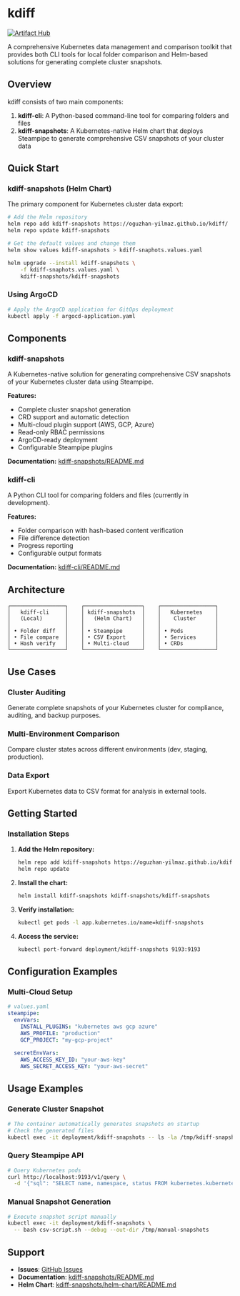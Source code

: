 # kdiff

[![Artifact Hub](https://img.shields.io/endpoint?url=https://artifacthub.io/badge/repository/kdiff-snapshots)](https://artifacthub.io/packages/search?repo=kdiff-snapshots)

A comprehensive Kubernetes data management and comparison toolkit that provides both CLI tools for local folder comparison and Helm-based solutions for generating complete cluster snapshots.

## Overview

kdiff consists of two main components:

1. **kdiff-cli**: A Python-based command-line tool for comparing folders and files
2. **kdiff-snapshots**: A Kubernetes-native Helm chart that deploys Steampipe to generate comprehensive CSV snapshots of your cluster data

## Quick Start

### kdiff-snapshots (Helm Chart)

The primary component for Kubernetes cluster data export:

```bash
# Add the Helm repository
helm repo add kdiff-snapshots https://oguzhan-yilmaz.github.io/kdiff/
helm repo update kdiff-snapshots

# Get the default values and change them 
helm show values kdiff-snapshots > kdiff-snaphots.values.yaml

helm upgrade --install kdiff-snapshots \
    -f kdiff-snaphots.values.yaml \
    kdiff-snapshots/kdiff-snapshots
```

### Using ArgoCD

```bash
# Apply the ArgoCD application for GitOps deployment
kubectl apply -f argocd-application.yaml
```

## Components

### kdiff-snapshots

A Kubernetes-native solution for generating comprehensive CSV snapshots of your Kubernetes cluster data using Steampipe.

**Features:**
- Complete cluster snapshot generation
- CRD support and automatic detection
- Multi-cloud plugin support (AWS, GCP, Azure)
- Read-only RBAC permissions
- ArgoCD-ready deployment
- Configurable Steampipe plugins

**Documentation:** [kdiff-snapshots/README.md](kdiff-snapshots/README.md)

### kdiff-cli

A Python CLI tool for comparing folders and files (currently in development).

**Features:**
- Folder comparison with hash-based content verification
- File difference detection
- Progress reporting
- Configurable output formats

**Documentation:** [kdiff-cli/README.md](kdiff-cli/README.md)

## Architecture

```
┌─────────────────┐    ┌──────────────────┐    ┌─────────────────┐
│   kdiff-cli     │    │ kdiff-snapshots  │    │   Kubernetes    │
│   (Local)       │    │   (Helm Chart)   │    │    Cluster      │
│                 │    │                  │    │                 │
│ • Folder diff   │    │ • Steampipe      │    │ • Pods          │
│ • File compare  │    │ • CSV Export     │    │ • Services      │
│ • Hash verify   │    │ • Multi-cloud    │    │ • CRDs          │
└─────────────────┘    └──────────────────┘    └─────────────────┘
```

## Use Cases

### Cluster Auditing
Generate complete snapshots of your Kubernetes cluster for compliance, auditing, and backup purposes.

### Multi-Environment Comparison
Compare cluster states across different environments (dev, staging, production).

### Data Export
Export Kubernetes data to CSV format for analysis in external tools.

## Getting Started

### Installation Steps

1. **Add the Helm repository:**
   ```bash
   helm repo add kdiff-snapshots https://oguzhan-yilmaz.github.io/kdiff/
   helm repo update
   ```

2. **Install the chart:**
   ```bash
   helm install kdiff-snapshots kdiff-snapshots/kdiff-snapshots
   ```

3. **Verify installation:**
   ```bash
   kubectl get pods -l app.kubernetes.io/name=kdiff-snapshots
   ```

4. **Access the service:**
   ```bash
   kubectl port-forward deployment/kdiff-snapshots 9193:9193
   ```


## Configuration Examples

### Multi-Cloud Setup

```yaml
# values.yaml
steampipe:
  envVars:
    INSTALL_PLUGINS: "kubernetes aws gcp azure"
    AWS_PROFILE: "production"
    GCP_PROJECT: "my-gcp-project"
  
  secretEnvVars:
    AWS_ACCESS_KEY_ID: "your-aws-key"
    AWS_SECRET_ACCESS_KEY: "your-aws-secret"
```


## Usage Examples

### Generate Cluster Snapshot

```bash
# The container automatically generates snapshots on startup
# Check the generated files
kubectl exec -it deployment/kdiff-snapshots -- ls -la /tmp/kdiff-snapshots/
```

### Query Steampipe API

```bash
# Query Kubernetes pods
curl http://localhost:9193/v1/query \
  -d '{"sql": "SELECT name, namespace, status FROM kubernetes.kubernetes_pod LIMIT 5"}'
```

### Manual Snapshot Generation

```bash
# Execute snapshot script manually
kubectl exec -it deployment/kdiff-snapshots \
  -- bash csv-script.sh --debug --out-dir /tmp/manual-snapshots
```


## Support

- **Issues**: [GitHub Issues](https://github.com/oguzhan-yilmaz/kdiff/issues)
- **Documentation**: [kdiff-snapshots/README.md](kdiff-snapshots/README.md)
- **Helm Chart**: [kdiff-snapshots/helm-chart/README.md](kdiff-snapshots/helm-chart/README.md)
